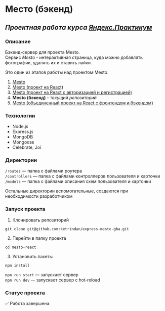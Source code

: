 # Место (бэкенд)
## ***Проектная работа курса [Яндекс.Практикум](https://practicum.yandex.ru/)***

### **Описание**

Бэкенд-сервер для проекта Mesto. \
Сервис *Mesto* - интерактивная страница, куда можно добавлять фотографии, удалять их и ставить лайки.

Это один из этапов работы над проектом Mesto:

1. [Mesto](https://github.com/ketrindan/mesto)
2. [Mesto (проект на React)](https://github.com/ketrindan/mesto-react)
3. [Mesto (проект на React с авторизацией и регистрацией)](https://github.com/ketrindan/react-mesto-auth)
4. **Mesto (бэкенд)** - *текущий репозиторий*
5. [Mesto (объединенный проект на React с фронтендом и бэкендом)](https://github.com/ketrindan/react-mesto-api-full)

### **Технологии**
* Node.js
* Express.js
* MongoDB
* Mongoose
* Celebrate, Joi

### **Директории**

`/routes` — папка с файлами роутера  
`/controllers` — папка с файлами контроллеров пользователя и карточки   
`/models` — папка с файлами описания схем пользователя и карточки  
  
Остальные директории вспомогательные, создаются при необходимости разработчиком

### **Запуск проекта**
1. Клонировать репозиторий
```
git clone git@github.com:ketrindan/express-mesto-gha.git
```
2. Перейти в папку проекта
```
cd mesto-react
```
3. Установить пакеты
```
npm install
```

`npm run start` — запускает сервер   
`npm run dev` — запускает сервер с hot-reload


### **Статус проекта**
✅ Работа завершена
